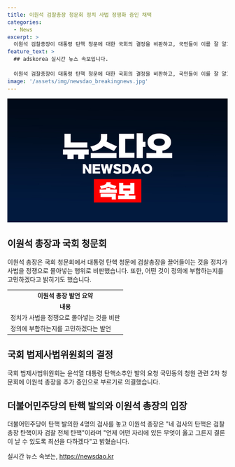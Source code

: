 ```yaml
---
title: 이원석 검찰총장 청문회 정치 사법 정쟁화 증인 채택
categories:
  - News
excerpt: >
  이원석 검찰총장이 대통령 탄핵 청문에 대한 국회의 결정을 비판하고, 국민들이 이를 잘 알고 있을 것이라고 언급했습니다. 더불어민주당의 검사 탄핵에 관한 발언과 국회 법제사법위원회의 추가 증인 요청 등을 통해 현재 정치와 사법이 깊게 연관되어 있다는 논란을 다루고 있습니다.
feature_text: >
  ## adskorea 실시간 뉴스 속보입니다.

  이원석 검찰총장이 대통령 탄핵 청문에 대한 국회의 결정을 비판하고, 국민들이 이를 잘 알고 있을 것이라고 언급했습니다. 더불어민주당의 검사 탄핵에 관한 발언과 국회 법제사법위원회의 추가 증인 요청 등을 통해 현재 정치와 사법이 깊게 연관되어 있다는 논란을 다루고 있습니다.
image: '/assets/img/newsdao_breakingnews.jpg'
---
```


<p><img src="/assets/img/newsdao_breakingnews.jpg" alt="adskorea 속보" /></p>

<h2 data-ke-size="size26">이원석 총장과 국회 청문회</h2>

<p data-ke-size="size16">이원석 총장은 국회 청문회에서 대통령 탄핵 청문에 검찰총장을 끌어들이는 것을 정치가 사법을 정쟁으로 몰아넣는 행위로 비판했습니다. 또한, 어떤 것이 정의에 부합하는지를 고민하겠다고 밝히기도 했습니다.</p>

<table>
  <tr>
    <td style="text-align: center; height: 17px;"><b>이원석 총장 발언 요약</b></td>
  </tr>
  <tr>
    <td style="text-align: center; height: 17px;"><b>내용</b></td>
  </tr>
  <tr>
    <td style="text-align: left; height: 17px;">정치가 사법을 정쟁으로 몰아넣는 것을 비판</td>
  </tr>
  <tr>
    <td style="text-align: left; height: 17px;">정의에 부합하는지를 고민하겠다는 발언</td>
  </tr>
</table>

<h2 data-ke-size="size26">국회 법제사법위원회의 결정</h2>

<p data-ke-size="size16">국회 법제사법위원회는 윤석열 대통령 탄핵소추안 발의 요청 국민동의 청원 관련 2차 청문회에 이원석 총장을 추가 증인으로 부르기로 의결했습니다.</p>

<h2 data-ke-size="size26">더불어민주당의 탄핵 발의와 이원석 총장의 입장</h2>

<p data-ke-size="size16">더불어민주당이 탄핵 발의한 4명의 검사를 놓고 이원석 총장은 "네 검사의 탄핵은 검찰총장 탄핵이자 검찰 전체 탄핵"이라며 "언제 어떤 자리에 있든 무엇이 옳고 그른지 결론이 날 수 있도록 최선을 다하겠다"고 밝혔습니다.</p>
실시간 뉴스 속보는, <a href="https://newsdao.kr" rel="dofollow">https://newsdao.kr</a>


